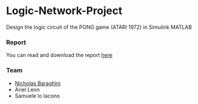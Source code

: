 # Logic-Network-Project
Design the logic circuit of the PONG game (ATARI 1972) in Simulink MATLAB

### Report
You can read and download the report [here](https://github.com/NicholasBaraghini/Logic-Network-Project/files/7914451/Paper_LogicNetwork_PONG.Ariel.Leon.Baraghini.Nicholas.Lo.Iacono.Samuele.pdf)


### Team

- [Nicholas Baraghini](https://github.com/NicholasBaraghini)
- Ariel Leon
- Samuele lo Iacono
